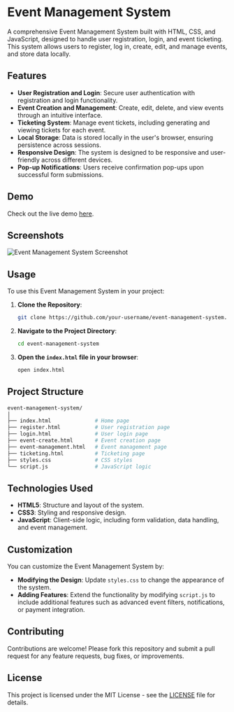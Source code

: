 
# Event Management System

A comprehensive Event Management System built with HTML, CSS, and JavaScript, designed to handle user registration, login, and event ticketing. This system allows users to register, log in, create, edit, and manage events, and store data locally.

## Features

- **User Registration and Login**: Secure user authentication with registration and login functionality.
- **Event Creation and Management**: Create, edit, delete, and view events through an intuitive interface.
- **Ticketing System**: Manage event tickets, including generating and viewing tickets for each event.
- **Local Storage**: Data is stored locally in the user's browser, ensuring persistence across sessions.
- **Responsive Design**: The system is designed to be responsive and user-friendly across different devices.
- **Pop-up Notifications**: Users receive confirmation pop-ups upon successful form submissions.

## Demo

Check out the live demo [here](#).

## Screenshots

![Event Management System Screenshot](#)

## Usage

To use this Event Management System in your project:

1. **Clone the Repository**:
    ```bash
    git clone https://github.com/your-username/event-management-system.git
    ```

2. **Navigate to the Project Directory**:
    ```bash
    cd event-management-system
    ```

3. **Open the `index.html` file in your browser**:
    ```bash
    open index.html
    ```

## Project Structure

```bash
event-management-system/
│
├── index.html              # Home page
├── register.html           # User registration page
├── login.html              # User login page
├── event-create.html       # Event creation page
├── event-management.html   # Event management page
├── ticketing.html          # Ticketing page
├── styles.css              # CSS styles
└── script.js               # JavaScript logic
```

## Technologies Used

- **HTML5**: Structure and layout of the system.
- **CSS3**: Styling and responsive design.
- **JavaScript**: Client-side logic, including form validation, data handling, and event management.

## Customization

You can customize the Event Management System by:

- **Modifying the Design**: Update `styles.css` to change the appearance of the system.
- **Adding Features**: Extend the functionality by modifying `script.js` to include additional features such as advanced event filters, notifications, or payment integration.

## Contributing

Contributions are welcome! Please fork this repository and submit a pull request for any feature requests, bug fixes, or improvements.

## License

This project is licensed under the MIT License - see the [LICENSE](LICENSE) file for details.
